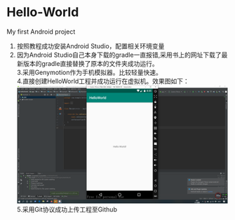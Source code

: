 # Hello-World
My first Android  project<br>
1. 按照教程成功安装Android Studio，配置相关环境变量<br>
2. 因为Android Studio自己本身下载的gradle一直报错,采用书上的网址下载了最新版本的gradle直接替换了原本的文件夹成功运行。<br>
3.采用Genymotion作为手机模拟器。比较轻量快速。<br>
4.直接创建HelloWorld工程并成功运行在虚拟机。效果图如下：<br>
![](https://github.com/IYuanM/Hello-World/blob/master/picture/1.PNG)<br>
5.采用Git协议成功上传工程至Github<br>
